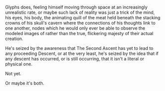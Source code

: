 Glyphs does, feeling himself moving through space at an increasingly unrealistic rate, or maybe such lack of reality was just a trick of the mind, his eyes, his body, the animating quill of the meat held beneath the stacking crowns of his skull's cavern where the connections of his thoughts link to one another, nodes which he would only ever be able to observe the modeled images of rather than the true, flickering majesty of their actual creation.

He's seized by the awareness that The Second Ascent has yet to lead to any proceeding Descent, or at the very least, he's seized by the idea that if any descent has occurred, or is still occurring, that it isn't a literal or physical one.

Not yet.

Or maybe it's both.